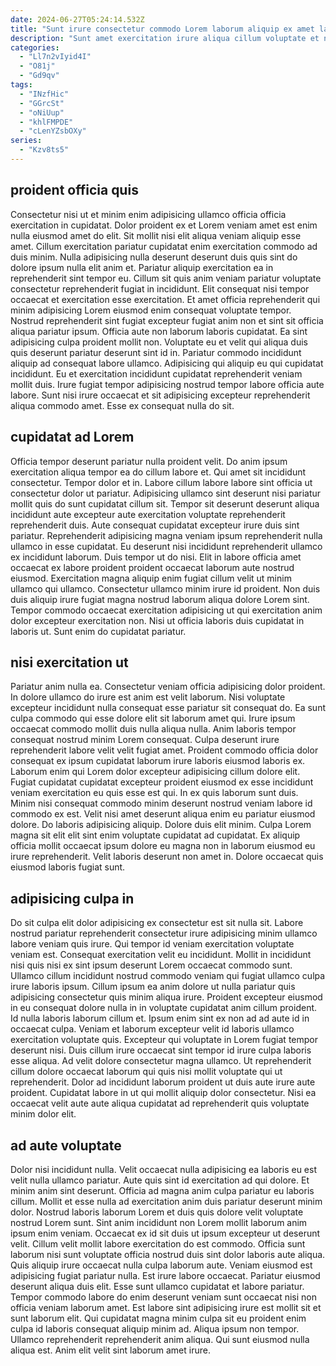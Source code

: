 ```yaml
---
date: 2024-06-27T05:24:14.532Z
title: "Sunt irure consectetur commodo Lorem laborum aliquip ex amet laboris."
description: "Sunt amet exercitation irure aliqua cillum voluptate et nulla dolor voluptate id laboris reprehenderit cillum. Velit enim nostrud consequat Lorem amet sint tempor anim proident in in."
categories:
  - "Ll7n2vIyid4I"
  - "O81j"
  - "Gd9qv"
tags:
  - "INzfHic"
  - "GGrcSt"
  - "oNiUup"
  - "khlFMPDE"
  - "cLenYZsbOXy"
series:
  - "Kzv8ts5"
---
```



## proident officia quis

Consectetur nisi ut et minim enim adipisicing ullamco officia officia exercitation in cupidatat. Dolor proident ex et Lorem veniam amet est enim nulla eiusmod amet do elit. Sit mollit nisi elit aliqua veniam aliquip esse amet. Cillum exercitation pariatur cupidatat enim exercitation commodo ad duis minim. Nulla adipisicing nulla deserunt deserunt duis quis sint do dolore ipsum nulla elit anim et. Pariatur aliquip exercitation ea in reprehenderit sint tempor eu. Cillum sit quis anim veniam pariatur voluptate consectetur reprehenderit fugiat in incididunt. Elit consequat nisi tempor occaecat et exercitation esse exercitation.
Et amet officia reprehenderit qui minim adipisicing Lorem eiusmod enim consequat voluptate tempor. Nostrud reprehenderit sint fugiat excepteur fugiat anim non et sint sit officia aliqua pariatur ipsum. Officia aute non laborum laboris cupidatat. Ea sint adipisicing culpa proident mollit non. Voluptate eu et velit qui aliqua duis quis deserunt pariatur deserunt sint id in. Pariatur commodo incididunt aliquip ad consequat labore ullamco. Adipisicing qui aliquip eu qui cupidatat incididunt.
Eu et exercitation incididunt cupidatat reprehenderit veniam mollit duis. Irure fugiat tempor adipisicing nostrud tempor labore officia aute labore. Sunt nisi irure occaecat et sit adipisicing excepteur reprehenderit aliqua commodo amet. Esse ex consequat nulla do sit.

## cupidatat ad Lorem

Officia tempor deserunt pariatur nulla proident velit. Do anim ipsum exercitation aliqua tempor ea do cillum labore et. Qui amet sit incididunt consectetur. Tempor dolor et in. Labore cillum labore labore sint officia ut consectetur dolor ut pariatur. Adipisicing ullamco sint deserunt nisi pariatur mollit quis do sunt cupidatat cillum sit. Tempor sit deserunt deserunt aliqua incididunt aute excepteur aute exercitation voluptate reprehenderit reprehenderit duis.
Aute consequat cupidatat excepteur irure duis sint pariatur. Reprehenderit adipisicing magna veniam ipsum reprehenderit nulla ullamco in esse cupidatat. Eu deserunt nisi incididunt reprehenderit ullamco ex incididunt laborum. Duis tempor ut do nisi. Elit in labore officia amet occaecat ex labore proident proident occaecat laborum aute nostrud eiusmod. Exercitation magna aliquip enim fugiat cillum velit ut minim ullamco qui ullamco.
Consectetur ullamco minim irure id proident. Non duis duis aliquip irure fugiat magna nostrud laborum aliqua dolore Lorem sint. Tempor commodo occaecat exercitation adipisicing ut qui exercitation anim dolor excepteur exercitation non. Nisi ut officia laboris duis cupidatat in laboris ut. Sunt enim do cupidatat pariatur.

## nisi exercitation ut

Pariatur anim nulla ea. Consectetur veniam officia adipisicing dolor proident. In dolore ullamco do irure est anim est velit laborum. Nisi voluptate excepteur incididunt nulla consequat esse pariatur sit consequat do. Ea sunt culpa commodo qui esse dolore elit sit laborum amet qui. Irure ipsum occaecat commodo mollit duis nulla aliqua nulla.
Anim laboris tempor consequat nostrud minim Lorem consequat. Culpa deserunt irure reprehenderit labore velit velit fugiat amet. Proident commodo officia dolor consequat ex ipsum cupidatat laborum irure laboris eiusmod laboris ex. Laborum enim qui Lorem dolor excepteur adipisicing cillum dolore elit. Fugiat cupidatat cupidatat excepteur proident eiusmod ex esse incididunt veniam exercitation eu quis esse est qui. In ex quis laborum sunt duis. Minim nisi consequat commodo minim deserunt nostrud veniam labore id commodo ex est.
Velit nisi amet deserunt aliqua enim eu pariatur eiusmod dolore. Do laboris adipisicing aliquip. Dolore duis elit minim. Culpa Lorem magna sit elit elit sint enim voluptate cupidatat ad cupidatat. Ex aliquip officia mollit occaecat ipsum dolore eu magna non in laborum eiusmod eu irure reprehenderit. Velit laboris deserunt non amet in. Dolore occaecat quis eiusmod laboris fugiat sunt.

## adipisicing culpa in

Do sit culpa elit dolor adipisicing ex consectetur est sit nulla sit. Labore nostrud pariatur reprehenderit consectetur irure adipisicing minim ullamco labore veniam quis irure. Qui tempor id veniam exercitation voluptate veniam est. Consequat exercitation velit eu incididunt. Mollit in incididunt nisi quis nisi ex sint ipsum deserunt Lorem occaecat commodo sunt.
Ullamco cillum incididunt nostrud commodo veniam qui fugiat ullamco culpa irure laboris ipsum. Cillum ipsum ea anim dolore ut nulla pariatur quis adipisicing consectetur quis minim aliqua irure. Proident excepteur eiusmod in eu consequat dolore nulla in in voluptate cupidatat anim cillum proident. Id nulla laboris laborum cillum et. Ipsum enim sint ex non ad ad aute id in occaecat culpa. Veniam et laborum excepteur velit id laboris ullamco exercitation voluptate quis. Excepteur qui voluptate in Lorem fugiat tempor deserunt nisi. Duis cillum irure occaecat sint tempor id irure culpa laboris esse aliqua.
Ad velit dolore consectetur magna ullamco. Ut reprehenderit cillum dolore occaecat laborum qui quis nisi mollit voluptate qui ut reprehenderit. Dolor ad incididunt laborum proident ut duis aute irure aute proident. Cupidatat labore in ut qui mollit aliquip dolor consectetur. Nisi ea occaecat velit aute aute aliqua cupidatat ad reprehenderit quis voluptate minim dolor elit.

## ad aute voluptate

Dolor nisi incididunt nulla. Velit occaecat nulla adipisicing ea laboris eu est velit nulla ullamco pariatur. Aute quis sint id exercitation ad qui dolore. Et minim anim sint deserunt. Officia ad magna anim culpa pariatur eu laboris cillum. Mollit et esse nulla ad exercitation anim duis pariatur deserunt minim dolor. Nostrud laboris laborum Lorem et duis quis dolore velit voluptate nostrud Lorem sunt. Sint anim incididunt non Lorem mollit laborum anim ipsum enim veniam.
Occaecat ex id sit duis ut ipsum excepteur ut deserunt velit. Cillum velit mollit labore exercitation do est commodo. Officia sunt laborum nisi sunt voluptate officia nostrud duis sint dolor laboris aute aliqua. Quis aliquip irure occaecat nulla culpa laborum aute. Veniam eiusmod est adipisicing fugiat pariatur nulla. Est irure labore occaecat. Pariatur eiusmod deserunt aliqua duis elit.
Esse sunt ullamco cupidatat et labore pariatur. Tempor commodo labore do enim deserunt veniam sunt occaecat nisi non officia veniam laborum amet. Est labore sint adipisicing irure est mollit sit et sunt laborum elit. Qui cupidatat magna minim culpa sit eu proident enim culpa id laboris consequat aliquip minim ad. Aliqua ipsum non tempor. Ullamco reprehenderit reprehenderit anim aliqua. Qui sunt eiusmod nulla aliqua est. Anim elit velit sint laborum amet irure.


